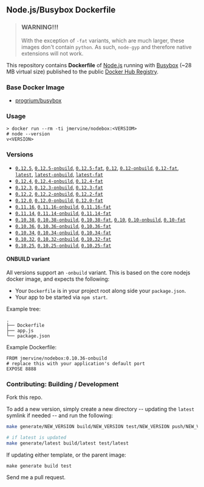 ## Node.js/Busybox Dockerfile

> ### WARNING!!!
>
> With the exception of `-fat` variants, which are much larger, these images
> don't contain `python`. As such, `node-gyp` and therefore native extensions
> will not work.

This repository contains **Dockerfile** of [Node.js](http://nodejs.org/) running with [Busybox](https://github.com/progrium/busybox) (~28 MB virtual size) published to the public [Docker Hub Registry](https://registry.hub.docker.com/).


### Base Docker Image

* [progrium/busybox](https://registry.hub.docker.com/u/progrium/busybox/)

### Usage

    > docker run --rm -ti jmervine/nodebox:<VERSIOM>
    # node --version
    v<VERSION>

### Versions

* [`0.12.5`], [`0.12.5-onbuild`], [`0.12.5-fat`],
  [`0.12`], [`0.12-onbuild`], [`0.12-fat`],
  [`latest`], [`latest-onbuild`], [`latest-fat`]
* [`0.12.4`], [`0.12.4-onbuild`], [`0.12.4-fat`]
* [`0.12.3`], [`0.12.3-onbuild`], [`0.12.3-fat`]
* [`0.12.2`], [`0.12.2-onbuild`], [`0.12.2-fat`]
* [`0.12.0`], [`0.12.0-onbuild`], [`0.12.0-fat`]
* [`0.11.16`], [`0.11.16-onbuild`], [`0.11.16-fat`]
* [`0.11.14`], [`0.11.14-onbuild`], [`0.11.14-fat`]
* [`0.10.38`], [`0.10.38-onbuild`], [`0.10.38-fat`],
  [`0.10`], [`0.10-onbuild`], [`0.10-fat`]
* [`0.10.36`], [`0.10.36-onbuild`], [`0.10.36-fat`]
* [`0.10.34`], [`0.10.34-onbuild`], [`0.10.34-fat`]
* [`0.10.32`], [`0.10.32-onbuild`], [`0.10.32-fat`]
* [`0.10.25`], [`0.10.25-onbuild`], [`0.10.25-fat`]

#### ONBUILD variant

All versions support an `-onbuild` variant. This is based on the core nodejs docker image, and expects the following:

* Your `Dockerfile` is in your project root along side your `package.json`.
* Your app to be started via `npm start`.

Example tree:

```
.
├── Dockerfile
├── app.js
└── package.json
```

Example Dockerfile:

```
FROM jmervine/nodebox:0.10.36-onbuild
# replace this with your application's default port
EXPOSE 8888
```

### Contributing: Building / Development

Fork this repo.

To add a new version, simply create a new directory -- updating the `latest` symlink if needed -- and run the following:

```bash
make generate/NEW_VERSION build/NEW_VERSION test/NEW_VERSION push/NEW_VERSION

# if latest is updated
make generate/latest build/latest test/latest
```

If updating either template, or the parent image:

```
make generate build test
```

Send me a pull request.

[`0.10.25`]: https://github.com/jmervine/docker-nodebox/blob/master/0.10.25/Dockerfile
[`0.10.25-onbuild`]: https://github.com/jmervine/docker-nodebox/blob/master/0.10.25/onbuild/Dockerfile
[`0.10.25-fat`]: https://github.com/jmervine/docker-nodebox/blob/master/0.10.25/fat/Dockerfile
[`0.10.32`]: https://github.com/jmervine/docker-nodebox/blob/master/0.10.32/Dockerfile
[`0.10.32-onbuild`]: https://github.com/jmervine/docker-nodebox/blob/master/0.10.32/onbuild/Dockerfile
[`0.10.32-fat`]: https://github.com/jmervine/docker-nodebox/blob/master/0.10.32/fat/Dockerfile
[`0.10.34`]: https://github.com/jmervine/docker-nodebox/blob/master/0.10.34/Dockerfile
[`0.10.34-onbuild`]: https://github.com/jmervine/docker-nodebox/blob/master/0.10.34/onbuild/Dockerfile
[`0.10.34-fat`]: https://github.com/jmervine/docker-nodebox/blob/master/0.10.34/fat/Dockerfile
[`0.10.36`]: https://github.com/jmervine/docker-nodebox/blob/master/0.10.36/Dockerfile
[`0.10.36-onbuild`]: https://github.com/jmervine/docker-nodebox/blob/master/0.10.36/onbuild/Dockerfile
[`0.10.36-fat`]: https://github.com/jmervine/docker-nodebox/blob/master/0.10.36/fat/Dockerfile
[`0.10.38`]: https://github.com/jmervine/docker-nodebox/blob/master/0.10.38/Dockerfile
[`0.10.38-onbuild`]: https://github.com/jmervine/docker-nodebox/blob/master/0.10.38/onbuild/Dockerfile
[`0.10.38-fat`]: https://github.com/jmervine/docker-nodebox/blob/master/0.10.38/fat/Dockerfile

[`0.10`]: https://github.com/jmervine/docker-nodebox/blob/master/0.10.38/Dockerfile
[`0.10-onbuild`]: https://github.com/jmervine/docker-nodebox/blob/master/0.10.38/onbuild/Dockerfile
[`0.10-fat`]: https://github.com/jmervine/docker-nodebox/blob/master/0.10.38/fat/Dockerfile

[`0.11.14`]: https://github.com/jmervine/docker-nodebox/blob/master/0.11.14/Dockerfile
[`0.11.14-onbuild`]: https://github.com/jmervine/docker-nodebox/blob/master/0.11.14/onbuild/Dockerfile
[`0.11.14-fat`]: https://github.com/jmervine/docker-nodebox/blob/master/0.11.14/fat/Dockerfile
[`0.11.16`]: https://github.com/jmervine/docker-nodebox/blob/master/0.11.16/Dockerfile
[`0.11.16-onbuild`]: https://github.com/jmervine/docker-nodebox/blob/master/0.11.16/onbuild/Dockerfile
[`0.11.16-fat`]: https://github.com/jmervine/docker-nodebox/blob/master/0.11.16/fat/Dockerfile

[`0.12.0`]: https://github.com/jmervine/docker-nodebox/blob/master/0.12.0/Dockerfile
[`0.12.0-onbuild`]: https://github.com/jmervine/docker-nodebox/blob/master/0.12.0/onbuild/Dockerfile
[`0.12.0-fat`]: https://github.com/jmervine/docker-nodebox/blob/master/0.12.0/fat/Dockerfile
[`0.12.2`]: https://github.com/jmervine/docker-nodebox/blob/master/0.12.2/Dockerfile
[`0.12.2-onbuild`]: https://github.com/jmervine/docker-nodebox/blob/master/0.12.2/onbuild/Dockerfile
[`0.12.2-fat`]: https://github.com/jmervine/docker-nodebox/blob/master/0.12.2/fat/Dockerfile
[`0.12.3`]: https://github.com/jmervine/docker-nodebox/blob/master/0.12.3/Dockerfile
[`0.12.3-onbuild`]: https://github.com/jmervine/docker-nodebox/blob/master/0.12.3/onbuild/Dockerfile
[`0.12.3-fat`]: https://github.com/jmervine/docker-nodebox/blob/master/0.12.3/fat/Dockerfile
[`0.12.4`]: https://github.com/jmervine/docker-nodebox/blob/master/0.12.4/Dockerfile
[`0.12.4-onbuild`]: https://github.com/jmervine/docker-nodebox/blob/master/0.12.4/onbuild/Dockerfile
[`0.12.4-fat`]: https://github.com/jmervine/docker-nodebox/blob/master/0.12.4/fat/Dockerfile
[`0.12.5`]: https://github.com/jmervine/docker-nodebox/blob/master/0.12.5/Dockerfile
[`0.12.5-onbuild`]: https://github.com/jmervine/docker-nodebox/blob/master/0.12.5/onbuild/Dockerfile
[`0.12.5-fat`]: https://github.com/jmervine/docker-nodebox/blob/master/0.12.5/fat/Dockerfile

[`0.12`]: https://github.com/jmervine/docker-nodebox/blob/master/0.12.5/Dockerfile
[`0.12-onbuild`]: https://github.com/jmervine/docker-nodebox/blob/master/0.12.5/onbuild/Dockerfile
[`0.12-fat`]: https://github.com/jmervine/docker-nodebox/blob/master/0.12.5/fat/Dockerfile

[`latest`]: https://github.com/jmervine/docker-nodebox/blob/master/0.12.5/Dockerfile
[`latest-onbuild`]: https://github.com/jmervine/docker-nodebox/blob/master/0.12.5/onbuild/Dockerfile
[`latest-fat`]: https://github.com/jmervine/docker-nodebox/blob/master/0.12.5/fat/DockerfileA

